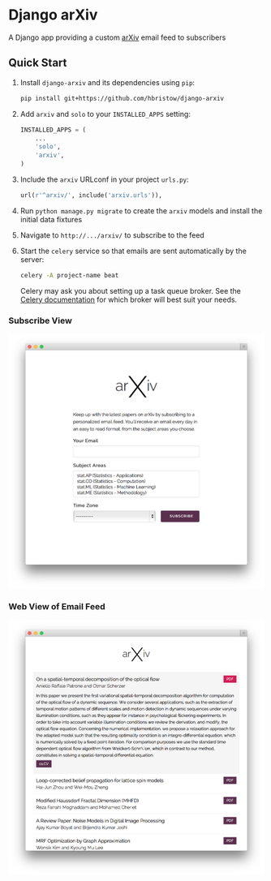 Django arXiv
============
A Django app providing a custom [arXiv](http://arxiv.org) email feed to subscribers

Quick Start
-----------

1. Install `django-arxiv` and its dependencies using `pip`:

    ```bash
    pip install git+https://github.com/hbristow/django-arxiv
    ```

2. Add `arxiv` and `solo` to your `INSTALLED_APPS` setting:

    ```python
    INSTALLED_APPS = (
        ...
        'solo',
        'arxiv',
    )
    ```

2. Include the `arxiv` URLconf in your project `urls.py`:

    ```python
    url(r'^arxiv/', include('arxiv.urls')),
    ```

3. Run `python manage.py migrate` to create the `arxiv` models
   and install the initial data fixtures

4. Navigate to `http://.../arxiv/` to subscribe to the feed

5. Start the `celery` service so that emails are sent automatically
   by the server:

    ```bash
    celery -A project-name beat
    ```

   Celery may ask you about setting up a task queue broker. See the
   [Celery documentation](http://docs.celeryproject.org/en/latest/getting-started/brokers/)
   for which broker will best suit your needs.

### Subscribe View
![Subscribe view](docs/subscribe.png)

### Web View of Email Feed
![Feed view](docs/feed.png)
